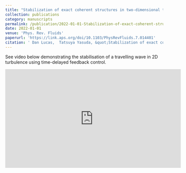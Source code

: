 ```yaml
---
title: "Stabilization of exact coherent structures in two-dimensional turbulence using time-delayed feedback"
collection: publications
category: manuscripts
permalink: /publication/2022-01-01-Stabilization-of-exact-coherent-structures-in-two-dimensional-turbulence-using-time-delayed-feedback
date: 2022-01-01
venue: 'Phys. Rev. Fluids'
paperurl: 'https://link.aps.org/doi/10.1103/PhysRevFluids.7.014401'
citation: ' Dan Lucas,  Tatsuya Yasuda, &quot;Stabilization of exact coherent structures in two-dimensional turbulence using time-delayed feedback.&quot; Phys. Rev. Fluids, 2022.'
---
```


See video below demonstrating the stabilisation of a travelling wave in 2D turbulence using time-delayed feedback control.

<iframe width="560" height="315" src="https://www.youtube.com/embed/ZbYcGovm-TQ" title="YouTube video player" frameborder="0" allow="accelerometer; autoplay; clipboard-write; encrypted-media; gyroscope; picture-in-picture" allowfullscreen></iframe>
